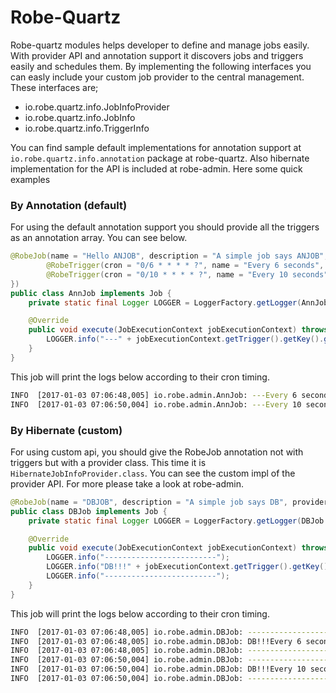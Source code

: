 # Robe-Quartz
Robe-quartz modules helps developer to define and manage jobs easily. With provider API and annotation support it discovers jobs and triggers easily and schedules them. 
By implementing the following interfaces you can easly include your custom job provider to the central management.
These interfaces are;

* io.robe.quartz.info.JobInfoProvider
* io.robe.quartz.info.JobInfo
* io.robe.quartz.info.TriggerInfo

You can find sample default implementations for annotation support at `io.robe.quartz.info.annotation` package at robe-quartz.
Also hibernate implementation for the API is included at robe-admin. Here some quick examples

### By Annotation (default)
For using the default annotation support you should provide all the triggers as an annotation array. 
You can see below.

```java
@RobeJob(name = "Hello ANJOB", description = "A simple job says ANJOB", triggers = {
        @RobeTrigger(cron = "0/6 * * * * ?", name = "Every 6 seconds", group = "Sample", type = TriggerInfo.Type.CRON),
        @RobeTrigger(cron = "0/10 * * * * ?", name = "Every 10 seconds", group = "Sample", type = TriggerInfo.Type.CRON)
})
public class AnnJob implements Job {
    private static final Logger LOGGER = LoggerFactory.getLogger(AnnJob.class);

    @Override
    public void execute(JobExecutionContext jobExecutionContext) throws JobExecutionException {
        LOGGER.info("---" + jobExecutionContext.getTrigger().getKey().getName());
    }
}
```
This job will print the logs below according to their cron timing.

``` bash
INFO  [2017-01-03 07:06:48,005] io.robe.admin.AnnJob: ---Every 6 seconds
INFO  [2017-01-03 07:06:50,004] io.robe.admin.AnnJob: ---Every 10 seconds
```
### By Hibernate (custom)
For using custom api, you should give the RobeJob annotation not with triggers but with a provider class. This time it is `HibernateJobInfoProvider.class`.
You can see the custom impl of the provider API. For more please take a look at robe-admin.

```java
@RobeJob(name = "DBJOB", description = "A simple job says DB", provider = HibernateJobInfoProvider.class)
public class DBJob implements Job {
    private static final Logger LOGGER = LoggerFactory.getLogger(DBJob.class);

    @Override
    public void execute(JobExecutionContext jobExecutionContext) throws JobExecutionException {
        LOGGER.info("-------------------------");
        LOGGER.info("DB!!!" + jobExecutionContext.getTrigger().getKey().getName());
        LOGGER.info("-------------------------");
    }
}
```

This job will print the logs below according to their cron timing.

``` bash
INFO  [2017-01-03 07:06:48,005] io.robe.admin.DBJob: -------------------------
INFO  [2017-01-03 07:06:48,005] io.robe.admin.DBJob: DB!!!Every 6 second
INFO  [2017-01-03 07:06:48,005] io.robe.admin.DBJob: -------------------------
INFO  [2017-01-03 07:06:50,004] io.robe.admin.DBJob: -------------------------
INFO  [2017-01-03 07:06:50,004] io.robe.admin.DBJob: DB!!!Every 10 second
INFO  [2017-01-03 07:06:50,004] io.robe.admin.DBJob: -------------------------
```
